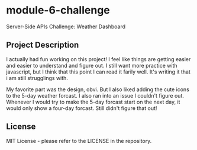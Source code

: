 # module-6-challenge
Server-Side APIs Challenge: Weather Dashboard

##  Project Description
I actually had fun working on this project! I feel like things are getting easier and easier to understand and figure out. I still want more practice with javascript, but I think that this point I can read it farily well. It's writing it that i am still strugglings with.

My favorite part was the design, obvi. But I also liked adding the cute icons to the 5-day weather forcast. I also ran into an issue I couldn't figure out. Whenever I would try to make the 5-day forcast start on the next day, it would only show a four-day forcast. Still didn't figure that out!

## License

MIT License - please refer to the LICENSE in the repository. 
